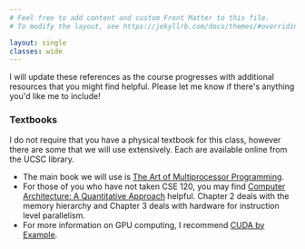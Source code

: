 ```yaml
---
# Feel free to add content and custom Front Matter to this file.
# To modify the layout, see https://jekyllrb.com/docs/themes/#overriding-theme-defaults

layout: single
classes: wide
---
```


I will update these references as the course progresses with additional resources that you might find helpful. Please let me know if there's anything you'd like me to include!

### Textbooks

I do not require that you have a physical textbook for this class, however there are some that we will use extensively. Each are available online from the UCSC library.

* The main book we will use is [The Art of Multiprocessor Programming](https://ucsc.primo.exlibrisgroup.com/permalink/01CDL_SCR_INST/15r5l0d/alma9914804965806531).
* For those of you who have not taken CSE 120, you may find [Computer Architecture: A Quantitative Approach](https://ucsc.primo.exlibrisgroup.com/permalink/01CDL_SCR_INST/15r5l0d/alma9914804950506531) helpful. Chapter 2 deals with the memory hierarchy and Chapter 3 deals with hardware for instruction level parallelism.
* For more information on GPU computing, I recommend [CUDA by Example](https://ucsc.primo.exlibrisgroup.com/permalink/01CDL_SCR_INST/ojisf2/cdi_askewsholts_vlebooks_9780132180139).
